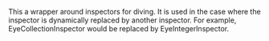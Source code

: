 This a wrapper around inspectors for diving. It is used in the case where the inspector is dynamically replaced by another inspector. For example, EyeCollectionInspector would be replaced by EyeIntegerInspector.
